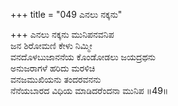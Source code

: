 +++
title = "049 ಎನಲು ನಕ್ಕನು"

+++
ಎನಲು ನಕ್ಕನು ಮುನಿಪನವನಿಪ  
ಜನ ಶಿರೋಮಣಿ ಕೇಳು ನಿಮ್ಮೀ  
ವನದೊಳಬುಜಾನನೆಯ ಕೊಂಡೋಡಲು ಜಯದ್ರಥನು   
ಅನುಜರಾಗಳೆ ಹರಿದು ಮರಳಿಚಿ  
ವನಜಮುಖಿಯನು ತಂದರವನನು  
ನೆನೆಯಬಾರದ ವಿಧಿಯ ಮಾಡಿದರೆಂದನಾ ಮುನಿಪ      ॥49॥